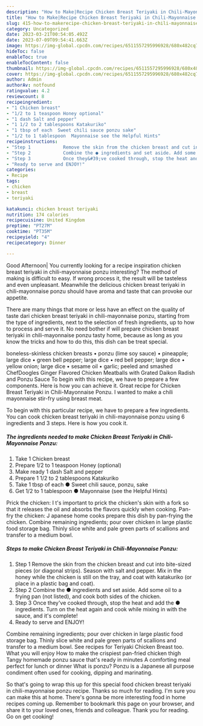 ```yaml
---
description: "How to Make|Recipe Chicken Breast Teriyaki in Chili-Mayonnaise Ponzu {That is Delicious"
title: "How to Make|Recipe Chicken Breast Teriyaki in Chili-Mayonnaise Ponzu {That is Delicious"
slug: 415-how-to-makerecipe-chicken-breast-teriyaki-in-chili-mayonnaise-ponzu-that-is-delicious
category: Uncategorized
date: 2023-03-21T00:54:05.492Z
date: 2023-07-09T09:54:41.663Z
image: https://img-global.cpcdn.com/recipes/6511557295996928/680x482cq70/chicken-breast-teriyaki-in-chili-mayonnaise-ponzu-recipe-main-photo.jpg
hideToc: false
enableToc: true
enableTocContent: false
thumbnail: https://img-global.cpcdn.com/recipes/6511557295996928/680x482cq70/chicken-breast-teriyaki-in-chili-mayonnaise-ponzu-recipe-main-photo.jpg
cover: https://img-global.cpcdn.com/recipes/6511557295996928/680x482cq70/chicken-breast-teriyaki-in-chili-mayonnaise-ponzu-recipe-main-photo.jpg
author: Admin
authorAv: notfound
ratingvalue: 4.2
reviewcount: 8
recipeingredient:
- "1 Chicken breast"
- "1/2 to 1 teaspoon Honey optional"
- "1 dash Salt and pepper"
- "1 1/2 to 2 tablespoons Katakuriko"
- "1 tbsp of each  Sweet chili sauce ponzu sake"
- "1/2 to 1 tablespoon  Mayonnaise see the Helpful Hints"
recipeinstructions:
- "Step 1            Remove the skin from the chicken breast and cut into bite-sized pieces (or diagonal strips). Season with salt and pepper. Mix in the honey while the chicken is still on the tray, and coat with katakuriko (or place in a plastic bag and coat)."
- "Step 2            Combine the ● ingredients and set aside. Add some oil to a frying pan (not listed), and cook both sides of the chicken."
- "Step 3            Once they&#39;ve cooked through, stop the heat and add the ● ingredients. Turn on the heat again and cook while mixing in with the sauce, and it&#39;s complete!"
- "Ready to serve and ENJOY!"
categories:
- Recipe
tags:
- chicken
- breast
- teriyaki

katakunci: chicken breast teriyaki 
nutrition: 174 calories
recipecuisine: United Kingdom
preptime: "PT27M"
cooktime: "PT35M"
recipeyield: "4"
recipecategory: Dinner

---
```



Good Afternoon| You currently looking for a recipe inspiration chicken breast teriyaki in chili-mayonnaise ponzu interesting? The method of making is difficult to easy. If wrong process it, the result will be tasteless and even unpleasant. Meanwhile the delicious chicken breast teriyaki in chili-mayonnaise ponzu should have aroma and taste that can provoke our appetite.






There are many things that more or less have an effect on the quality of taste dari chicken breast teriyaki in chili-mayonnaise ponzu, starting from the type of ingredients, next to the selection of fresh ingredients, up to how to process and serve it. No need bother if will prepare chicken breast teriyaki in chili-mayonnaise ponzu tasty home, because as long as you know the tricks and how to do this, this dish can be treat  special.


boneless-skinless chicken breasts • ponzu (lime soy sauce) • pineapple; large dice • green bell pepper; large dice • red bell pepper; large dice • yellow onion; large dice • sesame oil • garlic; peeled and smashed ChefDoogles Ginger Flavored Chicken Meatballs with Grated Daikon Radish and Ponzu Sauce To begin with this recipe, we have to prepare a few components. Here is how you can achieve it. Great recipe for Chicken Breast Teriyaki in Chili-Mayonnaise Ponzu. I wanted to make a chili mayonnaise stir-fry using breast meat.


To begin with this particular recipe, we have to prepare a few ingredients. You can cook chicken breast teriyaki in chili-mayonnaise ponzu using 6 ingredients and 3 steps. Here is how you cook it.

<!--inarticleads1-->

##### The ingredients needed to make Chicken Breast Teriyaki in Chili-Mayonnaise Ponzu:

1. Take 1 Chicken breast
1. Prepare 1/2 to 1 teaspoon Honey (optional)
1. Make ready 1 dash Salt and pepper
1. Prepare 1 1/2 to 2 tablespoons Katakuriko
1. Take 1 tbsp of each ● Sweet chili sauce, ponzu, sake
1. Get 1/2 to 1 tablespoon ● Mayonnaise (see the Helpful Hints)


Prick the chicken: I t&#39;s important to prick the chicken&#39;s skin with a fork so that it releases the oil and absorbs the flavors quickly when cooking. Pan-fry the chicken: J apanese home cooks prepare this dish by pan-frying the chicken. Combine remaining ingredients; pour over chicken in large plastic food storage bag. Thinly slice white and pale green parts of scallions and transfer to a medium bowl. 

<!--inarticleads2-->

##### Steps to make Chicken Breast Teriyaki in Chili-Mayonnaise Ponzu:

1. Step 1            Remove the skin from the chicken breast and cut into bite-sized pieces (or diagonal strips). Season with salt and pepper. Mix in the honey while the chicken is still on the tray, and coat with katakuriko (or place in a plastic bag and coat).
1. Step 2            Combine the ● ingredients and set aside. Add some oil to a frying pan (not listed), and cook both sides of the chicken.
1. Step 3            Once they&#39;ve cooked through, stop the heat and add the ● ingredients. Turn on the heat again and cook while mixing in with the sauce, and it&#39;s complete!
1. Ready to serve and ENJOY!

Combine remaining ingredients; pour over chicken in large plastic food storage bag. Thinly slice white and pale green parts of scallions and transfer to a medium bowl. See recipes for Teriyaki Chicken Breast too. What you will enjoy How to make the crispiest pan-fried chicken thigh Tangy homemade ponzu sauce that&#39;s ready in minutes A comforting meal perfect for lunch or dinner What is ponzu? Ponzu is a Japanese all purpose condiment often used for cooking, dipping and marinating. 

So that's going to wrap this up for this special food chicken breast teriyaki in chili-mayonnaise ponzu recipe. Thanks so much for reading. I'm sure you can make this at home. There's gonna be more interesting food in home recipes coming up. Remember to bookmark this page on your browser, and share it to your loved ones, friends and colleague. Thank you for reading. Go on get cooking!
